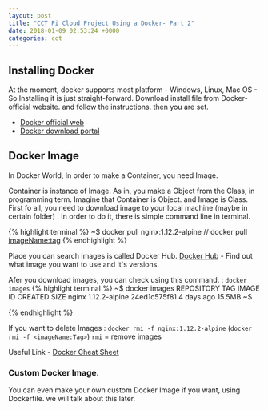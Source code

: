 ```yaml
---
layout: post
title: "CCT Pi Cloud Project Using a Docker- Part 2"
date: 2018-01-09 02:53:24 +0000
categories: cct
---
```


## Installing Docker

At the moment, docker supports most platform - Windows, Linux, Mac OS - So Installing it is just straight-forward.
Download install file from Docker-official website. and follow the instructions. then you are set.

* [Docker official web](http://docker.com)
* [Docker download portal](https://www.docker.com/community-edition)


## Docker Image
In Docker World, In order to make a Container, you need Image.
<br />

Container is instance of Image. As in, you make a Object from the Class, in programming term. Imagine that Container is Object. and Image is Class.
First fo all, you need to download image to your local machine (maybe in certain folder) . In order to do it, there is simple command line in terminal.

{% highlight terminal %}
~$ docker pull nginx:1.12.2-alpine
// docker pull <imageName:tag>
{% endhighlight %}

Place you can search images is called Docker Hub.
[Docker Hub](https://hub.docker.com/) - Find out what image you want to use and it's versions.

Afer you download images, you can check using this command. : `docker images`
{% highlight terminal %}
~$ docker images
REPOSITORY          TAG                 IMAGE ID            CREATED             SIZE
nginx               1.12.2-alpine       24ed1c575f81        4 days ago          15.5MB
~$

{% endhighlight %}

If you want to delete Images : `docker rmi -f nginx:1.12.2-alpine` (`docker rmi -f <imageName:Tag>`)
`rmi` = remove images

Useful Link - [Docker Cheat Sheet](https://github.com/wsargent/docker-cheat-sheet)

### Custom Docker Image.

You can even make your own custom Docker Image if you want, using Dockerfile. we will talk about this later.
